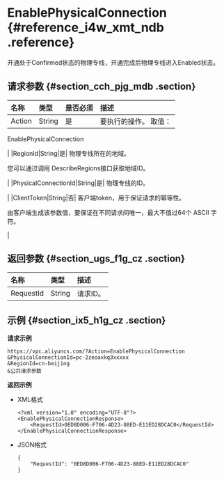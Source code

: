 # EnablePhysicalConnection {#reference_i4w_xmt_ndb .reference}

开通处于Confirmed状态的物理专线，开通完成后物理专线进入Enabled状态。

## 请求参数 {#section_cch_pjg_mdb .section}

|名称|类型|是否必须|描述|
|:-|:-|:---|:-|
|Action|String|是| 要执行的操作。 取值：

 EnablePhysicalConnection

 |
|RegionId|String|是| 物理专线所在的地域。

 您可以通过调用 DescribeRegions接口获取地域ID。

 |
|PhysicalConnectionId|String|是| 物理专线的ID。

 |
|ClientToken|String|否| 客户端token，用于保证请求的幂等性。

 由客户端生成该参数值，要保证在不同请求间唯一，最大不值过64个 ASCII 字符。

 |

## 返回参数 {#section_ugs_f1g_cz .section}

|名称|类型|描述|
|:-|:-|:-|
|RequestId|String|请求ID。|

## 示例 {#section_ix5_h1g_cz .section}

**请求示例**

``` {#createVPCpub}
https://vpc.aliyuncs.com/?Action=EnablePhysicalConnection
&PhysicalConnectionId=pc-2zeoaxkq3xxxxx
&RegionId=cn-beijing
&公共请求参数
```

**返回示例**

-   XML格式

    ```
    <?xml version="1.0" encoding="UTF-8"?>
    <EnablePhysicalConnectionResponse>
        <RequestId>0ED8D006-F706-4D23-88ED-E11ED28DCAC0</RequestId>
    </EnablePhysicalConnectionResponse>
    ```

-   JSON格式

    ```
    { 
        "RequestId": "0ED8D006-F706-4D23-88ED-E11ED28DCAC0"
    }
    ```


